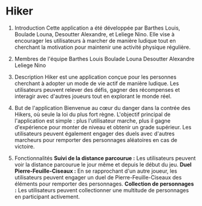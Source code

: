 # Hiker

1. Introduction<a name="introduction"></a>
Cette application a été développée par Barthes Louis, Boulade Louna, Desoutter Alexandre, et Leliege Nino. Elle vise à encourager les utilisateurs à marcher de manière ludique tout en cherchant la motivation pour maintenir une activité physique régulière.

2. Membres de l'équipe<a name="membres-de-lequipe"></a>
Barthes Louis
Boulade Louna
Desoutter Alexandre
Leliege Nino

3. Description<a name="description"></a>
Hiker est une application conçue pour les personnes cherchant à adopter un mode de vie actif de manière ludique. Les utilisateurs peuvent relever des défis, gagner des récompenses et interagir avec d'autres joueurs tout en explorant le monde réel.

4. But de l'application<a name="but-de-lapplication"></a>
Bienvenue au cœur du danger dans la contrée des Hikers, où seule la loi du plus fort règne. L'objectif principal de l'application est simple : plus l'utilisateur marche, plus il gagne d'expérience pour monter de niveau et obtenir un grade supérieur. Les utilisateurs peuvent également engager des duels avec d'autres marcheurs pour remporter des personnages aléatoires en cas de victoire.

5. Fonctionnalités<a name="fonctionnalités"></a>
**Suivi de la distance parcourue :** Les utilisateurs peuvent voir la distance parcourue le jour même et depuis le début du jeu.
**Duel Pierre-Feuille-Ciseaux :** En se rapprochant d'un autre joueur, les utilisateurs peuvent engager un duel de Pierre-Feuille-Ciseaux des éléments pour remporter des personnages.
**Collection de personnages :** Les utilisateurs peuvent collectionner une multitude de personnages en participant activement.
